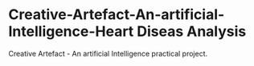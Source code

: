 # Creative-Artefact-An-artificial-Intelligence-Heart Diseas Analysis
Creative Artefact - An  artificial Intelligence  practical project. 

